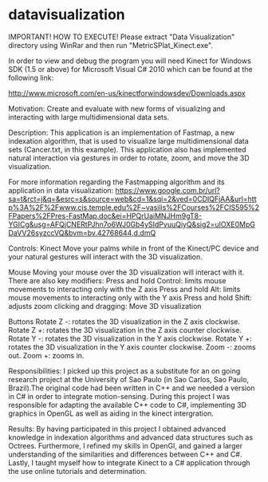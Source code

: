 datavisualization
=================

IMPORTANT! HOW TO EXECUTE!
Please extract "Data Visualization" directory using WinRar and then 
run "MetricSPlat_Kinect.exe". 

In order to view and debug the program you will need Kinect for Windows
SDK (1.5 or above) for Microsoft Visual C# 2010 which can be found at the
following link: 

http://www.microsoft.com/en-us/kinectforwindowsdev/Downloads.aspx


Motivation: 
Create and evaluate with new forms of visualizing and interacting
with large multidimensional data sets.


Description: 
This application is an implementation of Fastmap, a new indexation 
algorithm, that is used to visualize large multidimensional data sets
(Cancer.txt, in this example). This application also has implemented
natural interaction via gestures in order to rotate, zoom, and move the
3D visualization.

For more information regarding the Fastmapping algorithm and its 
application in data visualization:
https://www.google.com.br/url?sa=t&rct=j&q=&esrc=s&source=web&cd=1&sqi=2&ved=0CDIQFjAA&url=http%3A%2F%2Fwww.cis.temple.edu%2F~vasilis%2FCourses%2FCIS595%2FPapers%2FPres-FastMap.doc&ei=HPQrUaiMNJHm9gT8-YGICg&usg=AFQjCNERtPJhn7o6WJ0Gb4ySIdPvuuQiyQ&sig2=uIOXE0MpGDaVV26syzccVQ&bvm=bv.42768644,d.dmQ


Controls:
Kinect
Move your palms while in front of the Kinect/PC device and your natural 
gestures will interact with the 3D visualization. 

Mouse
Moving your mouse over the 3D visualization will interact with it. There
are also key modifiers:
Press and hold Control: limits mouse movements to interacting only with the Z axis
Press and hold Alt: limits mouse movements to interacting only with the Y axis
Press and hold Shift: adjusts zoom
clicking and dragging: Move 3D visualization

Buttons
Rotate Z -: rotates the 3D visualization in the Z axis clockwise.
Rotate Z +: rotates the 3D visualization in the Z axis counter clockwise.
Rotate Y -: rotates the 3D visualization in the Y axis clockwise.
Rotate Y +: rotates the 3D visualization in the Y axis counter clockwise.
Zoom -: zooms out.
Zoom +: zooms in.


Responsibilities:
I picked up this project as a substitute for an on going research
project at the University of Sao Paulo (in Sao Carlos, Sao Paulo, 
Brazil).The original code had been written in C++ and we needed a 
version in C# in order to integrate motion-sensing. During this 
project I was responsible for adapting the available C++ code to 
C#, implementing 3D graphics in OpenGL as well as aiding in the kinect 
intergration. 


Results:
By having participated in this project I obtained advanced knowledge
in indexation algorithms and advanced data structures such as Octrees.
Furthermore, I refined my skills in OpenGl, and gained a larger
understanding of the similarities and differences between C++ and C#.
Lastly, I taught myself how to integrate Kinect to a C# application 
through the use online tutorials and determination.



